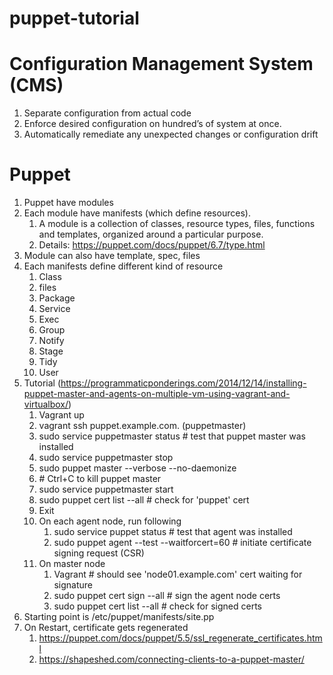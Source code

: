 # puppet-tutorial 

# Configuration Management System (CMS)
1. Separate configuration from actual code
2. Enforce desired configuration on hundred’s of system at once.
3. Automatically remediate any unexpected changes or configuration drift

# Puppet
1. Puppet have modules
2. Each module have manifests (which define resources). 
    1. A module is a collection of classes, resource types, files, functions and templates, organized around a particular purpose.
    2.  Details: https://puppet.com/docs/puppet/6.7/type.html
3. Module can also have template, spec, files
4. Each manifests define different kind of resource
    1. Class
    2. files
    3. Package
    4. Service
    5. Exec
    6. Group
    7. Notify
    8. Stage
    9. Tidy
    10. User
5. Tutorial (https://programmaticponderings.com/2014/12/14/installing-puppet-master-and-agents-on-multiple-vm-using-vagrant-and-virtualbox/)
    1. Vagrant up
    2. vagrant ssh puppet.example.com. (puppetmaster)
    3. sudo service puppetmaster status  # test that puppet master was installed
    4. sudo service puppetmaster stop
    5. sudo puppet master --verbose --no-daemonize
    6. \# Ctrl+C to kill puppet master
    7. sudo service puppetmaster start
    8. sudo puppet cert list --all # check for 'puppet' cert
    9. Exit
    10. On each agent node, run following
        1. sudo service puppet status # test that agent was installed
        2. sudo puppet agent --test --waitforcert=60 # initiate certificate signing request (CSR)
    11. On master node
        1. Vagrant \# should see 'node01.example.com' cert waiting for signature
        2. sudo puppet cert sign --all # sign the agent node certs
        3. sudo puppet cert list --all # check for signed certs
6. Starting point is /etc/puppet/manifests/site.pp
7. On Restart, certificate gets regenerated
    1. https://puppet.com/docs/puppet/5.5/ssl_regenerate_certificates.html
    2. https://shapeshed.com/connecting-clients-to-a-puppet-master/
